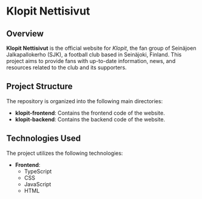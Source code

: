# Klopit Nettisivut

## Overview

**Klopit Nettisivut** is the official website for *Klopit*, the fan group of Seinäjoen Jalkapallokerho (SJK), a football club based in Seinäjoki, Finland. This project aims to provide fans with up-to-date information, news, and resources related to the club and its supporters.

## Project Structure

The repository is organized into the following main directories:

- **klopit-frontend**: Contains the frontend code of the website.
- **klopit-backend**: Contains the backend code of the website.

## Technologies Used

The project utilizes the following technologies:

- **Frontend**:
  - TypeScript
  - CSS
  - JavaScript
  - HTML
